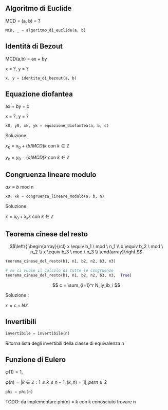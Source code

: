 
## Algoritmo di Euclide

MCD = (a, b) = ?

``` python
MCD, _ = algoritmo_di_euclide(a, b)
```

## Identità di Bezout

MCD(a,b) = ax + by

x = ?, y = ?

``` python
x, y = identita_di_bezout(a, b)
```

## Equazione diofantea

ax + by = c

x = ?, y = ?

``` python
x0, y0, xk, yk = equazione_diofantea(a, b, c)
```
Soluzione:

$x_k = x_0 + (b/MCD)k$ con $k \in \mathbb{Z}$

$y_k = y_0 - (a/MCD)k$ con $k \in \mathbb{Z}$


## Congruenza lineare modulo

$ax \equiv b$ mod n

``` python
x0, xk = congruenza_lineare_modulo(a, b, n)
```
Soluzione:

$x = x_0 + x_kk$ con $k \in \mathbb{Z}$

## Teorema cinese del resto

$$\left\{ \begin{array}{rcl} x \equiv b_1 \ mod \ n_1 \\ x \equiv b_2 \ mod \ n_2 \\ x \equiv b_3 \ mod \ n_3 \\ \end{array}\right.$$

``` python
teorema_cinese_del_resto(b1, n1, b2, n2, b3, n3)

# se si vuole il calcolo di tutte le congruenze
teorema_cinese_del_resto(b1, n1, b2, n2, b3, n3,  True)
```
$$
c = \sum_{i=1}^r N_iy_ib_i
$$

Soluzione :

$x = c + N\mathbb{Z}$ 

## Invertibili 

``` python
invertibile = invertibile(n)
```
Ritorna lista degli invertibili della classe di equivalenza n

## Funzione di Eulero
$\varphi(1) = 1,$

$\varphi(n)=|{k \in\mathbb{Z} : 1 \leq k \leq n−1, (k,n)=1}|,per n \geq 2$

``` python
phi = phi(n)
```

TODO: da implementare
phi(n) = k con k conosciuto trovare n
